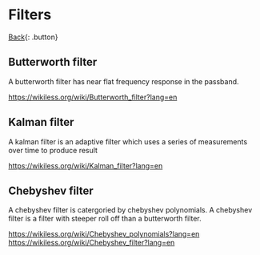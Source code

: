 # Filters

[Back](../index.md){: .button}

## Butterworth filter

A butterworth filter has near flat frequency response in the passband.

https://wikiless.org/wiki/Butterworth_filter?lang=en

## Kalman filter

A kalman filter is an adaptive filter which uses a series of measurements over time to produce result

https://wikiless.org/wiki/Kalman_filter?lang=en

## Chebyshev filter

A chebyshev filter is catergoried by chebyshev polynomials. A chebyshev filter is a filter with steeper roll off than a butterworth filter.

https://wikiless.org/wiki/Chebyshev_polynomials?lang=en
https://wikiless.org/wiki/Chebyshev_filter?lang=en

